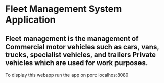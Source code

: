 # Fleet Management System Application
## Fleet management is the management of Commercial motor vehicles such as cars, vans, trucks, specialist vehicles, and trailers Private vehicles which are used for work purposes. 
To display this webapp run the app on port: localhos:8080
